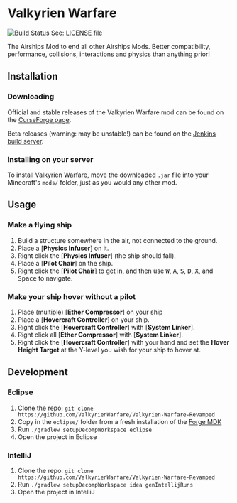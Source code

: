 
# Valkyrien Warfare
[![Build 
Status](https://jenkins.daporkchop.net/job/Valkyrien-Warfare-Revamped/badge/icon)](https://jenkins.daporkchop.net/job/Valkyrien-Warfare-Revamped/)
See: [LICENSE file](https://github.com/ValkyrienWarfare/Valkyrien-Warfare-Revamped/blob/8778e9d45f16c1f60e8149ab6cbdbabbdebc1278/LICENSE)

The Airships Mod to end all other Airships Mods. Better compatibility, performance, collisions, interactions and physics than anything prior!


## Installation

### Downloading
Official and stable releases of the Valkyrien Warfare mod can be found on the [CurseForge page](https://minecraft.curseforge.com/projects/valkyrien-warfare/files).

Beta releases (warning: may be unstable!) can be found on the [Jenkins build server](https://jenkins.daporkchop.net/job/Valkyrien-Warfare-Revamped/).

### Installing on your server
To install Valkyrien Warfare, move the downloaded `.jar` file into your Minecraft's `mods/` folder, just as you would any other mod.

## Usage

### Make a flying ship
1. Build a structure somewhere in the air, not connected to the ground.
2. Place a [**Physics Infuser**] on it.
3. Right click the [**Physics Infuser**] (the ship should fall).
4. Place a [**Pilot Chair**] on the ship.
5. Right click the [**Pilot Chair**] to get in, and then use <kbd>W</kbd>, <kbd>A</kbd>, <kbd>S</kbd>, <kbd>D</kbd>, <kbd>X</kbd>, and <kbd>Space</kbd> to navigate.

### Make your ship hover without a pilot

1. Place (multiple) [**Ether Compressor**] on your ship
2. Place a [**Hovercraft Controller**] on your ship.
3. Right click the [**Hovercraft Controller**] with [**System Linker**].
4. Right click all [**Ether Compressor**] with [**System Linker**].
5. Right click the [**Hovercraft Controller**] with your hand and set the **Hover Height Target** at the Y-level you wish for your ship to hover at.

## Development

### Eclipse
1. Clone the repo: `git clone https://github.com/ValkyrienWarfare/Valkyrien-Warfare-Revamped`
2. Copy in the `eclipse/` folder from a fresh installation of the [Forge MDK](http://files.minecraftforge.net)
3. Run `./gradlew setupDecompWorkspace eclipse`
4. Open the project in Eclipse

### IntelliJ
1.  Clone the repo: `git clone https://github.com/ValkyrienWarfare/Valkyrien-Warfare-Revamped`
2. Run `./gradlew setupDecompWorkspace idea genIntellijRuns`
3. Open the project in IntelliJ
